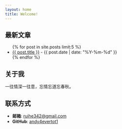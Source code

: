 ```yaml
---
layout: home
title: Welcome!
---
```


## 最新文章
<ul>
  {% for post in site.posts limit:5 %}
    <li>
      <a href="{{ post.url }}">{{ post.title }}</a> - {{ post.date | date: "%Y-%m-%d" }}
    </li>
  {% endfor %}
</ul>

## 关于我
一往情深一往意，忘情忘道忘春秋。

## 联系方式
- **邮箱**: [ruihe342@gmail.com](mailto:ruihe342@gmail.com)
- **GitHub**: [andy4evertot1](https://github.com/andy4evertot1)
